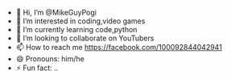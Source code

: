 - 👋 Hi, I’m @MikeGuyPogi
- 👀 I’m interested in coding,video games
- 🌱 I’m currently learning code,python
- 💞️ I’m looking to collaborate on YouTubers
- 📫 How to reach me https://facebook.com/100092844042941
- 😄 Pronouns: him/he
- ⚡ Fun fact: ..

